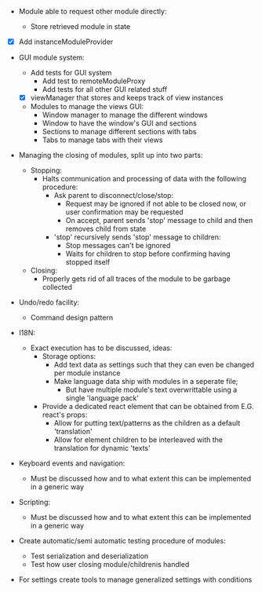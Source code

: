 -   Module able to request other module directly:

    -   Store retrieved module in state

-   [x] Add instanceModuleProvider

-   GUI module system:

    -   Add tests for GUI system
        -   Add test to remoteModuleProxy
        -   Add tests for all other GUI related stuff
    -   [x] viewManager that stores and keeps track of view instances
    -   Modules to manage the views GUI:
        -   Window manager to manage the different windows
        -   Window to have the window's GUI and sections
        -   Sections to manage different sections with tabs
        -   Tabs to manage tabs with their views

-   Managing the closing of modules, split up into two parts:

    -   Stopping:
        -   Halts communication and processing of data with the following procedure:
            -   Ask parent to disconnect/close/stop:
                -   Request may be ignored if not able to be closed now, or user confirmation may be requested
                -   On accept, parent sends 'stop' message to child and then removes child from state
            -   'stop' recursively sends 'stop' message to children:
                -   Stop messages can't be ignored
                -   Waits for children to stop before confirming having stopped itself
    -   Closing:
        -   Properly gets rid of all traces of the module to be garbage collected

-   Undo/redo facility:

    -   Command design pattern

-   I18N:

    -   Exact execution has to be discussed, ideas:
        -   Storage options:
            -   Add text data as settings such that they can even be changed per module instance
            -   Make language data ship with modules in a seperate file;
                -   But have multiple module's text overwrittable using a single 'language pack'
        -   Provide a dedicated react element that can be obtained from E.G. react's props:
            -   Allow for putting text/patterns as the children as a default 'translation'
            -   Allow for element children to be interleaved with the translation for dynamic 'texts'

-   Keyboard events and navigation:

    -   Must be discussed how and to what extent this can be implemented in a generic way

-   Scripting:

    -   Must be discussed how and to what extent this can be implemented in a generic way

-   Create automatic/semi automatic testing procedure of modules:

    -   Test serialization and deserialization
    -   Test how user closing module/childrenis handled

-   For settings create tools to manage generalized settings with conditions

